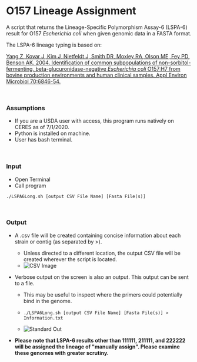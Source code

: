 # O157 Lineage Assignment
A script that returns the Lineage-Specific Polymorphism Assay-6 (LSPA-6) result for O157 *Escherichia coli* when given genomic data in a FASTA format.

The LSPA-6 lineage typing is based on: 

[Yang Z, Kovar J, Kim J, Nietfeldt J, Smith DR, Moxley RA, Olson ME, Fey PD, Benson AK. 2004. Identification of common subpopulations of non-sorbitol-fermenting, beta-glucuronidase-negative *Escherichia coli* O157:H7 from bovine production environments and human clinical samples. Appl Environ Microbiol 70:6846-54.](https://aem.asm.org/content/70/11/6846/article-info)

<br>

### Assumptions
* If you are a USDA user with access, this program runs natively on CERES as of 7/1/2020.
* Python is installed on machine.
* User has bash terminal.

<br>

### Input
* Open Terminal
* Call program 

```./LSPA6Long.sh [output CSV File Name] [Fasta File(s)]```

<br>

### Output
* A .csv file will be created containing concise information about each strain or contig (as separated by >).
    * Unless directed to a different location, the output CSV file will be created wherever the script is located.
    * ![CSV Image](https://github.com/nielsend/O157LineageAssignment/blob/master/CSVImage.png)



* Verbose output on the screen is also an output. This output can be sent to a file. 
    * This may be useful to inspect where the primers could potentially bind in the genome.
    * ```./LSPA6Long.sh [output CSV File Name] [Fasta File(s)] > Information.txt```

    * ![Standard Out](https://github.com/nielsend/O157LineageAssignment/blob/master/StandardOut.png)



* **Please note that LSPA-6 results other than 111111, 211111, and 222222 will be assigned the lineage of "manually assign". Please examine these genomes with greater scrutiny.**
